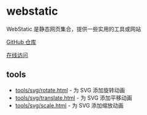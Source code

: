 # webstatic

WebStatic 是静态网页集合，提供一些实用的工具或网站

[GitHub 仓库](https://github.com/hoshyo/webstatic)

[在线访问](https://webstatic.hoshyo.com)

## tools
- [tools/svg/rotate.html](/tools/svg/rotate.html) - 为 SVG 添加旋转动画
- [tools/svg/translate.html](/tools/svg/rotate.html) - 为 SVG 添加平移动画
- [tools/svg/scale.html](/tools/svg/scale.html) - 为 SVG 添加缩放动画
